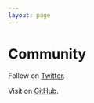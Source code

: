 ```yaml
---
layout: page
---
```


# Community

Follow on [Twitter](https://twitter.com/bluebuttonplus).

Visit on [GitHub](https://github.com/blue-button).

